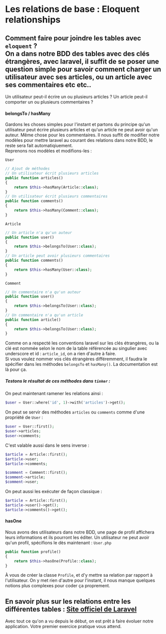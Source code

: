 # Les relations de base : Eloquent relationships
Comment faire pour joindre les tables avec `eloquent` ?  
On a dans notre BDD des tables avec des clés étrangères, avec laravel, il suffit de se poser une question simple pour savoir comment charger un utilisateur avec ses articles, ou un article avec ses commentaires etc etc..  
---
Un utilisateur peut-il écrire un ou plusieurs articles ? 
Un article peut-il comporter un ou plusieurs commentaires ?
#### belongsTo / hasMany
Gardons les choses simples pour l'instant et partons du principe qu'un utilisateur peut écrire plusieurs articles et qu'un article ne peut avoir qu'un auteur.
Même chose pour les commentaires.
Il nous suffit de modifier notre modèles pour mettre laravel au courant des relations dans notre BDD, le reste sera fait automatiqiuement.  
Reprenons nos modèles et modifions-les :

`User`
```php
// Ajout de méthodes
// Un utilisateur écrit plusieurs articles
public function articles()
{
    return $this->hasMany(Article::class);
}
// Un utilisateur écrit plusieurs commentaires
public function comments()
{
    return $this->hasMany(Comment::class);
}
```
`Article`
```php
// Un article n'a qu'un auteur
public function user()
{
    return $this->belongsTo(User::class);
}
// Un article peut avoir plusieurs commentaires
public function comments()
{
    return $this->hasMany(User::class);
}
```
`Comment`
```php
// Un commentaire n'a qu'un auteur
public function user()
{
    return $this->belongsTo(User::class);
}
// Un commentaire n'a qu'un article
public function article()
{
    return $this->belongsTo(User::class);
}
```
Comme on a respecté les conventions laravel sur les clés étrangères, ou la clé est nommée selon le nom de la table référencée au singulier avec underscore et id : `article_id`, on a rien d'autre à faire.  
Si vous voulez nommer vos clés étrangères différemment, il faudra le spécifier dans les méthodes `belongsTo` et `hasMany()`. La documentation est là pour ça.

##### Testons le résultat de ces méthodes dans `tinker` :
On peut maintenant ramener les relations ainsi : 
```php
$user = User::where('id', 1)->with('articles')->get();
```
On peut se servir des méthodes `articles` ou `comments` comme d'une propriété de `User` :
```php
$user = User::first();
$user->articles;
$user->comments;
```
C'est valable aussi dans le sens inverse :
```php
$article = Article::first();
$article->user;
$article->comments;

$comment = Comment::first();
$comment->article;
$comment->user;
```
On peut aussi les exécuter de façon classique :
```php
$article = Article::first();
$article->user()->get();
$article->comments()->get();
```

#### hasOne
Nous avons des utilisateurs dans notre BDD, une page de profil affichera leurs informations et ils pourront les éditer. Un utilisateur ne peut avoir qu'un profil, spécifions le dès maintenant :
`User.php`
```php
public function profile()
{
    return $this->hasOne(Profile::class);
}
```
À vous de créer la classe `Profile`, et d'y mettre sa relation par rapport à l'utilisateur.
On y met rien d'autre pour l'instant, il nous manque quelques notions plus complexes pour coder ça proprement.

En savoir plus sur les relations entre les différentes tables : [Site officiel de Laravel](https://laravel.com/docs/11.x/eloquent-relationships)
---
Avec tout ce qu'on a vu depuis le début, on est prêt à faire évoluer notre application.
Votre premier exercice pratique vous attend.

